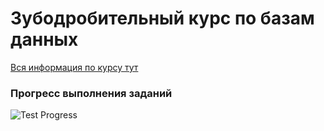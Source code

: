 # Зубодробительный курс по базам данных

[Вся информация по курсу тут](https://mirage-millennium-327.notion.site/1702b09c4b8b80daa7ceda5991cd02cd?pvs=4)

### Прогресс выполнения заданий
![Test Progress](https://progress-bar.xyz/58/?width=200&title=7/12)
